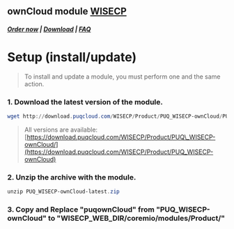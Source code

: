 ## ownCloud module **[WISECP](https://puqcloud.com/link.php?id=78)** 

##### [Order now](https://puqcloud.com/index.php?rp=/store/wisecp-module-owncloud) | [Download](https://download.puqcloud.com/WISECP/Product/PUQ_WISECP-ownCloud/) | [FAQ](https://faq.puqcloud.com/)

# Setup (install/update)

>To install and update a module, you must perform one and the same action.

  

### 1. Download the latest version of the module.

```Powershell
wget http://download.puqcloud.com/WISECP/Product/PUQ_WISECP-ownCloud/PUQ_WISECP-ownCloud-latest.zip
```

>All versions are available: [https://download.puqcloud.com/WISECP/Product/PUQ\_WISECP-ownCloud/](https://download.puqcloud.com/WISECP/Product/PUQ_WISECP-ownCloud)

  

### 2. Unzip the archive with the module.

```Powershell
unzip PUQ_WISECP-ownCloud-latest.zip
```

  

### 3. Copy and Replace "puqownCloud" from "PUQ\_WISECP-ownCloud" to "WISECP\_WEB\_DIR/coremio/modules/Product/"

